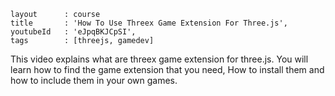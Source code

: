 ```
layout		: course
title		: 'How To Use Threex Game Extension For Three.js',
youtubeId	: 'eJpqBKJCpSI',
tags		: [threejs, gamedev]
```

This video explains what are threex game extension for three.js.
You will learn how to find the game extension that you need,
How to install them and how to include them in your own games.